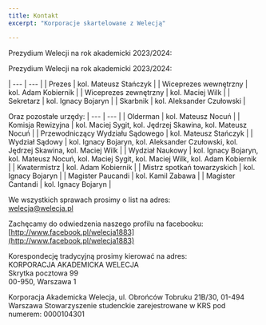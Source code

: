```yaml
---
title: Kontakt
excerpt: "Korporacje skartelowane z Welecją"

---
```



Prezydium Welecji na rok akademicki 2023/2024:

Prezydium Welecji na rok akademicki 2023/2024:

| --- | --- |
| Prezes | kol. Mateusz Stańczyk |
| Wiceprezes wewnętrzny | kol. Adam Kobiernik |
| Wiceprezes zewnętrzny | kol. Maciej Wilk |
| Sekretarz | kol. Ignacy Bojaryn |
| Skarbnik | kol. Aleksander Czułowski |



Oraz pozostałe urzędy:
| --- | --- |
| Olderman | kol. Mateusz Nocuń |
| Komisja Rewizyjna | kol. Maciej Sygit, kol. Jędrzej Skawina, kol. Mateusz Nocuń |
| Przewodniczący Wydziału Sądowego | kol. Mateusz Stańczyk |
| Wydział Sądowy | kol. Ignacy Bojaryn, kol. Aleksander Czułowski, kol. Jędrzej Skawina, kol. Maciej Wilk |
| Wydział Naukowy | kol. Ignacy Bojaryn, kol. Mateusz Nocuń, kol. Maciej Sygit, kol. Maciej Wilk, kol. Adam Kobiernik |
| Kwatermistrz | kol. Adam Kobiernik |
| Mistrz spotkań towarzyskich | kol. Ignacy Bojaryn |
| Magister Paucandi | kol. Kamil Zabawa |
| Magister Cantandi | kol. Ignacy Bojaryn |



We wszystkich sprawach prosimy o list na adres:  
[welecja@welecja.pl](mailto:welecja@welecja.pl)

Zachęcamy do odwiedzenia naszego profilu na facebooku:  
[http://www.facebook.pl/welecja1883](http://www.facebook.pl/welecja1883)

Korespondecję tradycyjną prosimy kierować na adres:  
KORPORACJA AKADEMICKA WELECJA  
Skrytka pocztowa 99  
00-950, Warszawa 1


Korporacja Akademicka Welecja, ul. Obrońców Tobruku 21B/30, 01-494 Warszawa
Stowarzyszenie studenckie zarejestrowane w KRS pod numerem: 0000104301